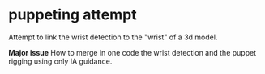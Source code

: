 # puppeting attempt
Attempt to link the wrist detection to the "wrist" of a 3d model.

**Major issue**
How to merge in one code the wrist detection and the puppet rigging using only IA guidance. 
